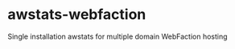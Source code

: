 awstats-webfaction
==================

Single installation awstats for multiple domain WebFaction hosting
